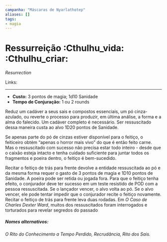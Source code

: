 ```yaml
---
campanha: "Máscaras de Nyarlathotep"
aliases: []
tags: 
- magia
---
```


# Ressurreição :Cthulhu_vida: :Cthulhu_criar:
_Resurrection_

Links:

---
-  **Custo:** 3 pontos de magia; 1d10 Sanidade
- **Tempo de Conjuração:** 1 ou 2 rounds

Reduz um cadáver a seus sais e compostos essenciais, um pó cinza-azulado, ou reverte o processo para produzir, em última análise, a forma e a alma do falecido. Um cadáver completo é necessário. Ser ressuscitado dessa maneira custa ao alvo 1D20 pontos de Sanidade.

Se apenas parte do pó de cinzas estiver disponível para o feitiço, o feiticeiro obtém “apenas o horror mais vivo” do que é então feito carne. Mas o ressuscitado com sucesso não precisa estar todo inteiro - desde que o caixão esteja intacto e tenha cuidado suficiente para juntar todos os fragmentos e poeira dentro, o feitiço é bem-sucedido.

Recitar o feitiço de trás para frente devolve a entidade ressuscitada ao pó e da mesma forma requer o gasto de 3 pontos de magia e 1D10 pontos de Sanidade. A poeira pode ser retida ou jogada fora. Para que o feitiço tenha efeito, o conjurador deve ter sucesso em um teste resistido de POD com a pessoa ressuscitada. Se o lançador vencer, o alvo volta ao pó. Se o alvo vencer, ele pode tentar impedir que o conjurador recite o feitiço novamente. Recitar o feitiço de trás para frente leva duas rodadas. Em *O Caso de Charles Dexter Ward*, muitos dos ressuscitados foram interrogados e torturados para revelar segredos do passado

##### Nomes alternativos: 
*O Rito do Conhecimento a Tempo Perdido, Recrudância, Rito dos Sais.*